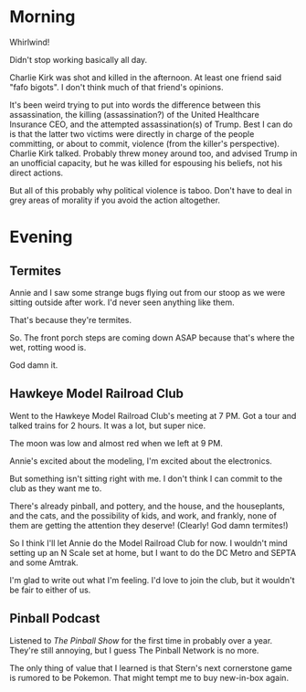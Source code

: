 # Morning
Whirlwind!

Didn't stop working basically all day.

Charlie Kirk was shot and killed in the afternoon. At least one friend said "fafo bigots". I don't think much of that friend's opinions.

It's been weird trying to put into words the difference between this assassination, the killing (assassination?) of the United Healthcare Insurance CEO, 
and the attempted assassination(s) of Trump. Best I can do is that the latter two victims were directly in charge of the people committing, 
or about to commit, violence (from the killer's perspective). Charlie Kirk talked. Probably threw money around too, and advised Trump in an 
unofficial capacity, but he was killed for espousing his beliefs, not his direct actions.

But all of this probably why political violence is taboo. Don't have to deal in grey areas of morality if you avoid the action altogether.

# Evening
## Termites
Annie and I saw some strange bugs flying out from our stoop as we were sitting outside after work. I'd never seen anything like them.

That's because they're termites.

So. The front porch steps are coming down ASAP because that's where the wet, rotting wood is.

God damn it.

## Hawkeye Model Railroad Club
Went to the Hawkeye Model Railroad Club's meeting at 7 PM. Got a tour and talked trains for 2 hours. It was a lot, but super nice.

The moon was low and almost red when we left at 9 PM.

Annie's excited about the modeling, I'm excited about the electronics.

But something isn't sitting right with me. I don't think I can commit to the club as they want me to.

There's already pinball, and pottery, and the house, and the houseplants, and the cats, and the possibility of kids, and work,
and frankly, none of them are getting the attention they deserve! (Clearly! God damn termites!)

So I think I'll let Annie do the Model Railroad Club for now. I wouldn't mind setting up an N Scale set at home, but I want to do the 
DC Metro and SEPTA and some Amtrak.

I'm glad to write out what I'm feeling. I'd love to join the club, but it wouldn't be fair to either of us.

## Pinball Podcast
Listened to *The Pinball Show* for the first time in probably over a year. They're still annoying, but I guess The Pinball Network is no more.

The only thing of value that I learned is that Stern's next cornerstone game is rumored to be Pokemon. That might tempt me to buy new-in-box again.
